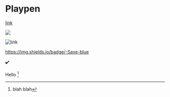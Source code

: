 # Playpen

[link](http://www.google.com/)

![](https://img.shields.io/badge/-Save-blue)

![link](https://img.shields.io/badge/-Save-blue)


https://img.shields.io/badge/-Save-blue

:heavy_check_mark:

Hello [^1]


[^1]: blah blah
